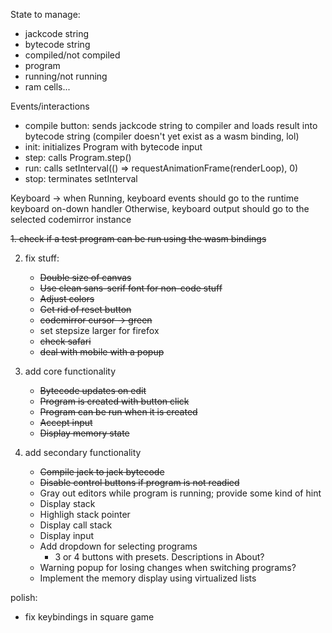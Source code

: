 State to manage:
- jackcode string
- bytecode string
- compiled/not compiled
- program
- running/not running
- ram cells...

Events/interactions
- compile button: sends jackcode string to compiler and loads result into bytecode string (compiler doesn't yet exist as a wasm binding, lol)
- init: initializes Program with bytecode input
- step: calls Program.step()
- run: calls setInterval(() => requestAnimationFrame(renderLoop), 0)
- stop: terminates setInterval

Keyboard -> when Running, keyboard events should go to the runtime keyboard on-down handler
Otherwise, keyboard output should go to the selected codemirror instance

~~1. check if a test program can be run using the wasm bindings~~

2. fix stuff:
    - ~~Double size of canvas~~
    - ~~Use clean sans-serif font for non-code stuff~~
    - ~~Adjust colors~~
    - ~~Get rid of reset button~~
    - ~~codemirror cursor -> green~~
    - set stepsize larger for firefox
    - ~~check safari~~
    - ~~deal with mobile with a popup~~

3. add core functionality
    - ~~Bytecode updates on edit~~
    - ~~Program is created with button click~~
    - ~~Program can be run when it is created~~
    - ~~Accept input~~
    - ~~Display memory state~~

4. add secondary functionality
    - ~~Compile jack to jack bytecode~~
    - ~~Disable control buttons if program is not readied~~
    - Gray out editors while program is running; provide some kind of hint
    - Display stack
    - Highligh stack pointer
    - Display call stack
    - Display input
    - Add dropdown for selecting programs
        - 3 or 4 buttons with presets. Descriptions in About? 
    - Warning popup for losing changes when switching programs?
    - Implement the memory display using virtualized lists

polish:
 - fix keybindings in square game
 